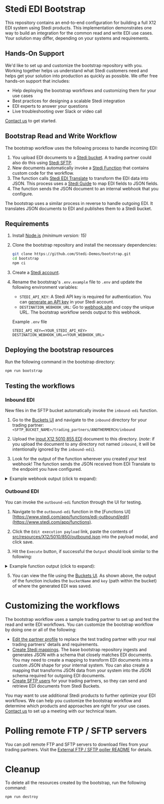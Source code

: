 # Stedi EDI Bootstrap

This repository contains an end-to-end configuration for building a full X12 EDI system using Stedi products. This
implementation demonstrates one way to build an integration for the common read and write EDI use cases. Your solution
may differ, depending on your systems and requirements.

## Hands-On Support

We'd like to set up and customize the bootstrap repository with you. Working together helps us understand what Stedi
customers need and helps get your solution into production as quickly as possible. We offer free hands-on support that
includes:

- Help deploying the bootstrap workflows and customizing them for your use cases
- Best practices for designing a scalable Stedi integration
- EDI experts to answer your questions
- Live troubleshooting over Slack or video call

[Contact us](https://www.stedi.com/contact) to get started.

## Bootstrap Read and Write Workflow

The bootstrap workflow uses the following process to handle incoming EDI:

1. You upload EDI documents to a [Stedi bucket](https://www.stedi.com/products/buckets). A trading partner could also do
   this using [Stedi SFTP](https://www.stedi.com/products/sftp).
2. New documents automatically invoke a [Stedi Function](https://www.stedi.com/products/functions) that contains custom
   code for the workflow.
3. The function calls [Stedi EDI Translate](https://www.stedi.com/products/edi-translate) to transform the EDI data into
   JSON. This process uses a [Stedi Guide](https://www.stedi.com/products/guides) to map EDI fields to JSON fields.
4. The function sends the JSON document to an internal webhook that you configure.

The bootstrap uses a similar process in reverse to handle outgoing EDI. It translates JSON documents to EDI and
publishes them to a Stedi bucket.

## Requirements

1. Install [Node.js](https://docs.npmjs.com/downloading-and-installing-node-js-and-npm) _(minimum version: 15)_

1. Clone the bootstrap repository and install the necessary dependencies:

   ```bash
   git clone https://github.com/Stedi-Demos/bootstrap.git
   cd bootstrap
   npm ci
   ```

1. Create a [Stedi account](https://www.stedi.com/auth/sign-up).

1. Rename the bootstrap's `.env.example` file to `.env` and update the following environment variables:

    - `STEDI_API_KEY`: A Stedi API key is required for authentication. You
      can [generate an API key](https://www.stedi.com/app/settings/api-keys) in your Stedi account.
    - `DESTINATION_WEBHOOK_URL`: Go to [webhook.site](https://webhook.site/) and copy the unique URL. The bootstrap
      workflow sends output to this webhook.

   Example `.env` file
   ```
   STEDI_API_KEY=<YOUR_STEDI_API_KEY>
   DESTINATION_WEBHOOK_URL=<YOUR_WEBHOOK_URL>
   ```

## Deploying the bootstrap resources

Run the following command in the bootstrap directory:

```bash
npm run bootstrap
```

## Testing the workflows

### Inbound EDI

New files in the SFTP bucket automatically invoke the `inbound-edi` function.

1. Go to the [Buckets UI](https://www.stedi.com/app/buckets) and navigate to the `inbound` directory for your trading
   partner: `<SFTP_BUCKET_NAME>/trading_partners/ANOTHERMERCH/inbound`

2. Upload the [input X12 5010 855 EDI](src/resources/X12/5010/855/inbound.edi) document to this directory. (_note_: if
   you upload the document to any directory not named `inbound`, it will be intentionally ignored by the `inbound-edi`).

3. Look for the output of the function wherever you created your test webhook! The function sends the JSON received from
   EDI Translate to the endpoint you have configured.

<details><summary>Example webhook output (click to expand):</summary>

   ```json
   {
  "delimiters": {
    "composite": ">",
    "element": "*",
    "repetition": "U",
    "segment": "~"
  },
  "envelope": {
    "interchangeHeader": {
      "authorizationInformationQualifier": "00",
      "authorizationInformation": "          ",
      "securityQualifier": "00",
      "securityInformation": "          ",
      "senderQualifier": "02",
      "senderId": "THISISME       ",
      "receiverQualifier": "ZZ",
      "receiverId": "ANOTHERMERCH   ",
      "date": "2004-08-05",
      "time": "06:24",
      "repetitionSeparator": "U",
      "controlVersionNumber": "00400",
      "controlNumber": "000000001",
      "acknowledgementRequestedCode": "0",
      "usageIndicatorCode": "P",
      "componentSeparator": ">"
    },
    "groupHeader": {
      "functionalIdentifierCode": "IM",
      "applicationSenderCode": "CNWY",
      "applicationReceiverCode": "GSRECEIVERID",
      "date": "2004-08-05",
      "time": "06:24",
      "controlNumber": "000000001",
      "agencyCode": "X",
      "release": "004010"
    },
    "groupTrailer": {
      "numberOfTransactions": "1",
      "controlNumber": "000000001"
    },
    "interchangeTrailer": {
      "numberOfFunctionalGroups": "1",
      "controlNumber": "000000001"
    }
  },
  "transactionSets": [
    {
      "heading": {
        "transaction_set_header_ST": {
          "transaction_set_identifier_code_01": "210",
          "transaction_set_control_number_02": 1
        },
        "beginning_segment_for_carriers_invoice_B3": {
          "invoice_number_02": "PRONUMBER",
          "shipment_identification_number_03": "Shipment ID Number",
          "shipment_method_of_payment_04": "PP",
          "date_06": "2004-08-05",
          "net_amount_due_07": 274.09,
          "delivery_date_09": "2004-08-09",
          "date_time_qualifier_10": "017",
          "standard_carrier_alpha_code_11": "CNWY"
        },
        "reference_identification_N9": [
          {
            "reference_identification_qualifier_01": "PO",
            "reference_identification_02": "Reference Identification"
          }
        ],
        "name_N1_loop_Shipper": [
          {
            "name_N1": {
              "entity_identifier_code_01": "SH",
              "name_02": "Name"
            },
            "additional_name_information_N2": {
              "name_01": "Name"
            },
            "address_information_N3": [
              {
                "address_information_01": "Address Information"
              }
            ],
            "geographic_location_N4": {
              "city_name_01": "City Name",
              "state_or_province_code_02": "St",
              "postal_code_03": "Postal Code",
              "country_code_04": "USA"
            }
          }
        ],
        "name_N1_loop_consignee": [
          {
            "name_N1": {
              "entity_identifier_code_01": "CN",
              "name_02": "Name"
            },
            "additional_name_information_N2": {
              "name_01": "Name"
            },
            "address_information_N3": [
              {
                "address_information_01": "Address Information"
              }
            ],
            "geographic_location_N4": {
              "city_name_01": "City Name",
              "state_or_province_code_02": "St",
              "postal_code_03": "Postal Code",
              "country_code_04": "USA"
            }
          }
        ],
        "name_N1_loop_bill_to": [
          {
            "name_N1": {
              "entity_identifier_code_01": "BT",
              "name_02": "Name"
            },
            "additional_name_information_N2": {
              "name_01": "Name"
            },
            "address_information_N3": [
              {
                "address_information_01": "Address Information"
              }
            ],
            "geographic_location_N4": {
              "city_name_01": "City Name",
              "state_or_province_code_02": "St",
              "postal_code_03": "Postal Code",
              "country_code_04": "USA"
            }
          }
        ]
      },
      "detail": {
        "assigned_number_LX_loop": [
          {
            "assigned_number_LX": {
              "assigned_number_01": 1
            },
            "description_marks_and_numbers_L5": [
              {
                "lading_line_item_number_01": 1,
                "lading_description_02": "Lading Description"
              },
              {
                "lading_line_item_number_01": 1,
                "lading_description_02": "Lading Description continued"
              }
            ],
            "line_item_quantity_and_weight_L0": [
              {
                "lading_line_item_number_01": 1,
                "weight_04": 2442,
                "weight_qualifier_05": "G",
                "lading_quantity_08": 509,
                "packaging_form_code_09": "BDL",
                "weight_unit_code_11": "L"
              }
            ],
            "rate_and_charges_L1": [
              {
                "lading_line_item_number_01": 1,
                "freight_rate_02": 325.41,
                "rate_value_qualifier_03": "FR",
                "charge_04": 325.41
              }
            ],
            "tariff_reference_L7": [
              {
                "lading_line_item_number_01": 1,
                "tariff_agency_code_02": "CNWY",
                "tariff_number_03": "5350",
                "freight_class_code_07": "55"
              }
            ]
          },
          {
            "assigned_number_LX": {
              "assigned_number_01": 2
            },
            "description_marks_and_numbers_L5": [
              {
                "lading_line_item_number_01": 2,
                "lading_description_02": "XPO DISCOUNT SAVES YOU"
              }
            ],
            "rate_and_charges_L1": [
              {
                "lading_line_item_number_01": 2,
                "charge_04": -40.23,
                "special_charge_or_allowance_code_08": "DSC"
              }
            ],
            "tariff_reference_L7": [
              {
                "lading_line_item_number_01": 2,
                "tariff_agency_code_02": "CNWY",
                "tariff_number_03": "5350"
              }
            ]
          },
          {
            "assigned_number_LX": {
              "assigned_number_01": 3
            },
            "description_marks_and_numbers_L5": [
              {
                "lading_line_item_number_01": 3,
                "lading_description_02": "FSC FUEL SURCHARGE 8.30% ...."
              }
            ],
            "rate_and_charges_L1": [
              {
                "lading_line_item_number_01": 3,
                "freight_rate_02": 30.82,
                "rate_value_qualifier_03": "FR",
                "charge_04": 30.82,
                "special_charge_or_allowance_code_08": "FUE"
              }
            ],
            "tariff_reference_L7": [
              {
                "lading_line_item_number_01": 3,
                "tariff_agency_code_02": "CNWY",
                "tariff_number_03": "110"
              }
            ]
          }
        ]
      },
      "summary": {
        "total_weight_and_charges_L3": {
          "weight_01": 2442,
          "weight_qualifier_02": "G",
          "freight_rate_03": 10484,
          "rate_value_qualifier_04": "MN",
          "charge_05": 274.09,
          "lading_quantity_11": 509,
          "weight_unit_code_12": "L"
        },
        "transaction_set_trailer_SE": {
          "number_of_included_segments_01": 13,
          "transaction_set_control_number_02": 1
        }
      }
    }
  ]
}
   ```

</details>

### Outbound EDI

You can invoke the `outbound-edi` function through the UI for testing.

1. Navigate to the `outbound-edi` function in
   the [Functions UI][https://www.stedi.com/app/functions/edi-outbound/edit](https://www.stedi.com/app/functions).

2. Click the `Edit execution payload` link, paste the contents
   of [src/resources/X12/5010/850/outbound.json](src/resources/X12/5010/850/outbound.json) into the payload modal, and
   click save.

3. Hit the `Execute` button, if successful the `Output` should look similar to the following:

  <details><summary>Example function output (click to expand):</summary>

   ```json
   {
  "statusCode": 200,
  "deliveryResults": [
    {
      "type": "bucket",
      "payload": {
        "bucketName": "4c22f54a-9ecf-41c8-b404-6a1f20674953-sftp",
        "key": "trading_partners/ANOTHERMERCH/outbound/000000005-850.edi",
        "body": "ISA*00*          *00*          *ZZ*THISISME       *14*ANOTHERMERCH   *230113*2027*U*00501*000000005*0*T*>~GS*PO*MYAPPID*ANOTAPPID*20230113*202727*000000005*X*005010~ST*850*0001~BEG*00*DS*365465413**20220830~REF*CO*ACME-4567~REF*ZZ*Thank you for your business~PER*OC*Marvin Acme*TE*973-555-1212*EM*marvin@acme.com~TD5****ZZ*FHD~N1*ST*Wile E Coyote*92*123~N3*111 Canyon Court~N4*Phoenix*AZ*85001*US~PO1*item-1*0008*EA*400**VC*VND1234567*SK*ACM/8900-400~PID*F****400 pound anvil~PO1*item-2*0004*EA*125**VC*VND000111222*SK*ACM/1100-001~PID*F****Detonator~CTT*2~AMT*TT*3700~SE*16*0001~GE*1*000000005~IEA*1*000000005~"
      }
    }
  ]
}
   ```

  </details>

5. You can view the file using the [Buckets UI](https://www.stedi.com/app/buckets). As shown above, the output of the
   function includes the `bucketName` and `key` (path within the bucket) of where the generated EDI was saved.

# Customizing the workflows

The bootstrap workflow uses a sample trading partner to set up and test the read and write EDI workflows. You can
customize the bootstrap workflow by doing one or all of the following:

- [Edit the partner profile](https://www.stedi.com/docs/bootstrap/adjusting-the-workflow#add-a-trading-partner-profile)
  to replace the test trading partner with your real trading partners' details and requirements.
- [Create Stedi mappings](https://www.stedi.com/docs/bootstrap/adjusting-the-workflow#map-inbound-messages). The base
  bootstrap repository ingests and generates JSON with a schema that closely matches EDI documents. You may need to
  create a mapping to transform EDI documents into a custom JSON shape for your internal system. You can also create a
  mapping that transforms JSON data from your system into the JSON schema required for outgoing EDI documents.
- [Create SFTP users](https://www.stedi.com/docs/bootstrap/adjusting-the-workflow#sending-and-receiving-documents-with-sftp)
  for your trading partners, so they can send and retrieve EDI documents from Stedi Buckets.

You may want to use additional Stedi products to further optimize your EDI workflows. We can help you customize the
bootstrap workflow and determine which products and approaches are right for your use
cases. [Contact us](https://www.stedi.com/contact) to set up a meeting with our technical team.

# Polling remote FTP / SFTP servers

You can poll remote FTP and SFTP servers to download files from your
trading partners. Visit
the [External FTP / SFTP poller README](src/functions/ftp/external-poller/README.md) for details.

# Cleanup

To delete all the resources created by the bootstrap, run the following command:

```bash
npm run destroy
```

